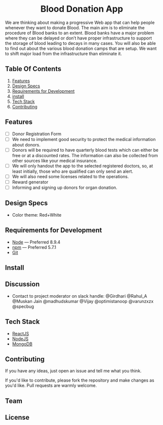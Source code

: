 <h1 align="center">Blood Donation App</h1>

We are thinking about making a progressive Web app that can help people whenever they want to donate Blood.
The main aim is to eliminate the procedure of Blood banks to an extent. Blood banks have a major problem where they can be delayed or don’t have proper infrastructure to support the storage of blood leading to decays in many cases.
You will also be able to find out about the various blood donation camps that are setup. We want to shift major load from the infrastructure than eliminate it.


## Table Of Contents

  1. [Features](#features)
  2. [Design Specs](#design-specs)
  3. [Requirements for Development](#requirements-for-development)
  4. [install](#install)
  5. [Tech Stack](#tech-stack)
  6. [Contributing](#Contributing)

## Features

- [ ] Donor Registration Form
- [ ] We need to implement good security to protect the medical information about donors.
- [ ] Donors will be required to have quarterly blood tests which can either be free or at a discounted rates. The information can also be collected from other sources like your medical insurance.
- [ ] We will only handout the app to the selected registered doctors, so, at least initially, those who are qualified can only send an alert.
- [ ] We will also need some licenses related to the operations.
- [ ] Reward generator
- [ ] Informing and signing up donors for organ donation.

## Design Specs
  * Color theme: Red+White
  
## Requirements for Development

 - [Node](https://nodejs.org/en/) — Preferred 8.9.4
 - [npm](https://www.npmjs.com/get-npm) — Preferred 5.7.1
 - [Git](https://git-scm.com/)

## Install

## Discussion

 - Contact to project moderator on slack handle: @Girdhari @Rahul_A @Muskan Jain @madhudskumar @Vijay @optimistanoop @varunzxzx @specbug

## Tech Stack

- [ReactJS](https://reactjs.org/)
- [NodeJS](https://nodejs.org/en/)
- [MongoDB](https://www.mongodb.com/)

## Contributing

If you have any ideas, just open an issue and tell me what you think.

If you'd like to contribute, please fork the repository and make changes as you'd like. Pull requests are warmly welcome.

## Team

## License 

